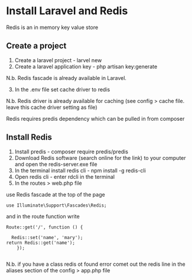 Install Laravel and Redis
=========================

Redis is an in memory key value store

Create a project
------------------

1. Create a laravel project - larvel new <name>
2. Create a laravel application key - php artisan key:generate

N.b. Redis fascade is already available in Laravel. 

3. In the .env file set cache driver to redis

N.b. Redis driver is already available for caching (see config > cache file. leave this cache driver setting as file)

Redis requires predis dependency which can be pulled in from composer

Install Redis
-------------

1. Install predis - composer require predis/predis
2. Download Redis software (search online for the link) to your computer and open the redis-server.exe file
3. In the terminal install redis cli - npm install -g redis-cli
4. Open redis cli - enter rdcli in the terminal
5. In the routes > web.php file 

use Redis fascade at the top of the page 

```
use Illuminate\Support\Fascades\Redis;
```
and in the route function write 

```
Route::get('/', function () {

  Redis::set('name', 'mary');
return Redis::get('name');
    });
    
```

N.b. if you have a class redis ot found error comet out the redis line in the aliases section of the config > app.php file


